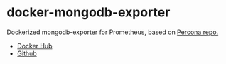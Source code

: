 # docker-mongodb-exporter
Dockerized mongodb-exporter for Prometheus, based on [Percona repo.](https://github.com/percona/mongodb_exporter)

- [Docker Hub](https://hub.docker.com/r/xendera/mongodb-exporter/)
- [Github](https://github.com/xendera/docker-mongodb-exporter)
